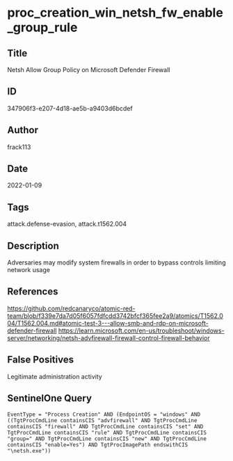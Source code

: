 # proc_creation_win_netsh_fw_enable_group_rule

## Title
Netsh Allow Group Policy on Microsoft Defender Firewall

## ID
347906f3-e207-4d18-ae5b-a9403d6bcdef

## Author
frack113

## Date
2022-01-09

## Tags
attack.defense-evasion, attack.t1562.004

## Description
Adversaries may modify system firewalls in order to bypass controls limiting network usage

## References
https://github.com/redcanaryco/atomic-red-team/blob/f339e7da7d05f6057fdfcdd3742bfcf365fee2a9/atomics/T1562.004/T1562.004.md#atomic-test-3---allow-smb-and-rdp-on-microsoft-defender-firewall
https://learn.microsoft.com/en-us/troubleshoot/windows-server/networking/netsh-advfirewall-firewall-control-firewall-behavior

## False Positives
Legitimate administration activity

## SentinelOne Query
```
EventType = "Process Creation" AND (EndpointOS = "windows" AND ((TgtProcCmdLine containsCIS "advfirewall" AND TgtProcCmdLine containsCIS "firewall" AND TgtProcCmdLine containsCIS "set" AND TgtProcCmdLine containsCIS "rule" AND TgtProcCmdLine containsCIS "group=" AND TgtProcCmdLine containsCIS "new" AND TgtProcCmdLine containsCIS "enable=Yes") AND TgtProcImagePath endswithCIS "\netsh.exe"))

```
